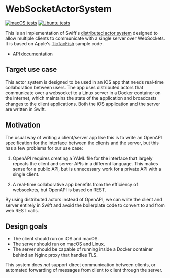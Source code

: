 # WebSocketActorSystem

[![macOS tests](https://github.com/samalone/websocket-actor-system/actions/workflows/test-macos.yml/badge.svg)](https://github.com/samalone/websocket-actor-system/actions/workflows/test-macos.yml) [![Ubuntu tests](https://github.com/samalone/websocket-actor-system/actions/workflows/test-ubuntu.yml/badge.svg)](https://github.com/samalone/websocket-actor-system/actions/workflows/test-ubuntu.yml)

This is an implementation of Swift's
[distributed actor system](https://www.swift.org/blog/distributed-actors/)
designed to allow multiple clients to communicate with a single server over
WebSockets. It is based on Apple's
[TicTacFish](https://developer.apple.com/documentation/swift/tictacfish_implementing_a_game_using_distributed_actors)
sample code.

- [API documentation](https://samalone.github.io/websocket-actor-system/documentation/websocketactors/)

## Target use case

This actor system is designed to be used in an iOS app that needs real-time
collaboration between users. The app uses distributed actors that communicate
over a websocket to a Linux server in a Docker container on the internet, which
maintains the state of the application and broadcasts changes to the client
applications. Both the iOS application and the server are written in Swift.

## Motivation

The usual way of writing a client/server app like this is to write an OpenAPI
specification for the interface between the clients and the server, but this has
a few problems for our use case:

1. OpenAPI requires creating a YAML file for the interface that largely repeats
   the client and server APIs in a different language. This makes sense for a
   public API, but is unnecessary work for a private API with a single client.

2. A real-time collaborative app benefits from the efficiency of websockets, but
   OpenAPI is based on REST.

By using distributed actors instead of OpenAPI, we can write the client and
server entirely in Swift and avoid the boilerplate code to convert to and from
web REST calls.

## Design goals

- The client should run on iOS and macOS.
- The server should run on macOS and Linux.
- The server should be capable of running inside a Docker container behind an
  Nginx proxy that handles TLS.

This system does _not_ support direct communication between clients, or
automated forwarding of messages from client to client through the server.
